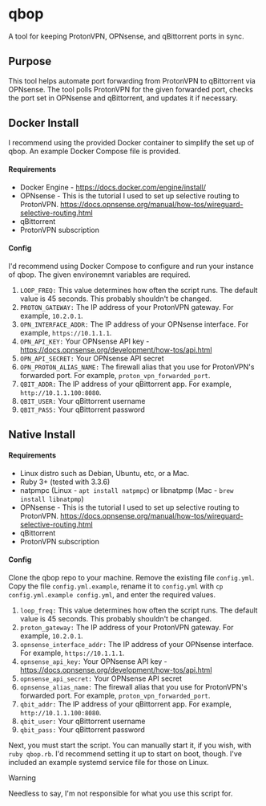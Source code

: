 # qbop
A tool for keeping ProtonVPN, OPNsense, and qBittorrent ports in sync.

## Purpose
This tool helps automate port forwarding from ProtonVPN to qBittorrent via OPNsense. The tool polls ProtonVPN for the given forwarded port, checks the port set in OPNsense and qBittorrent, and updates it if necessary.

## Docker Install
I recommend using the provided Docker container to simplify the set up of qbop. An example Docker Compose file is provided.

#### Requirements
* Docker Engine - https://docs.docker.com/engine/install/
* OPNsense - This is the tutorial I used to set up selective routing to ProtonVPN. https://docs.opnsense.org/manual/how-tos/wireguard-selective-routing.html
* qBittorrent
* ProtonVPN subscription

#### Config

I'd recommend using Docker Compose to configure and run your instance of qbop. The given environemnt variables are required.

1. `LOOP_FREQ:` This value determines how often the script runs. The default value is 45 seconds. This probably shouldn't be changed.
2. `PROTON_GATEWAY:` The IP address of your ProtonVPN gateway. For example, `10.2.0.1`.
3. `OPN_INTERFACE_ADDR:` The IP address of your OPNsense interface. For example, `https://10.1.1.1`.
4. `OPN_API_KEY:` Your OPNsense API key - https://docs.opnsense.org/development/how-tos/api.html
5. `OPN_API_SECRET:` Your OPNsense API secret
6. `OPN_PROTON_ALIAS_NAME:` The firewall alias that you use for ProtonVPN's forwarded port. For example, `proton_vpn_forwarded_port`.
7. `QBIT_ADDR:` The IP address of your qBittorrent app. For example, `http://10.1.1.100:8080`.
8. `QBIT_USER:` Your qBittorrent username
9. `QBIT_PASS:` Your qBittorrent password

## Native Install

#### Requirements
* Linux distro such as Debian, Ubuntu, etc, or a Mac.
* Ruby 3+ (tested with 3.3.6)
* natpmpc (Linux - `apt install natpmpc`) or libnatpmp (Mac - `brew install libnatpmp`)
* OPNsense - This is the tutorial I used to set up selective routing to ProtonVPN. https://docs.opnsense.org/manual/how-tos/wireguard-selective-routing.html
* qBittorrent
* ProtonVPN subscription

#### Config

Clone the qbop repo to your machine. Remove the existing file `config.yml`. Copy the file `config.yml.example`, rename it to `config.yml` with `cp config.yml.example config.yml`, and enter the required values.
1. `loop_freq:` This value determines how often the script runs. The default value is 45 seconds. This probably shouldn't be changed.
2. `proton_gateway:` The IP address of your ProtonVPN gateway. For example, `10.2.0.1`.
3. `opnsense_interface_addr:` The IP address of your OPNsense interface. For example, `https://10.1.1.1`.
4. `opnsense_api_key:` Your OPNsense API key - https://docs.opnsense.org/development/how-tos/api.html
5. `opnsense_api_secret:` Your OPNsense API secret
6. `opnsense_alias_name:` The firewall alias that you use for ProtonVPN's forwarded port. For example, `proton_vpn_forwarded_port`.
7. `qbit_addr:` The IP address of your qBittorrent app. For example, `http://10.1.1.100:8080`.
8. `qbit_user:` Your qBittorrent username
9. `qbit_pass:` Your qBittorrent password

Next, you must start the script. You can manually start it, if you wish, with `ruby qbop.rb`. I'd recommend setting it up to start on boot, though. I've included an example systemd service file for those on Linux.

> [!WARNING]
> Needless to say, I'm not responsible for what you use this script for.
